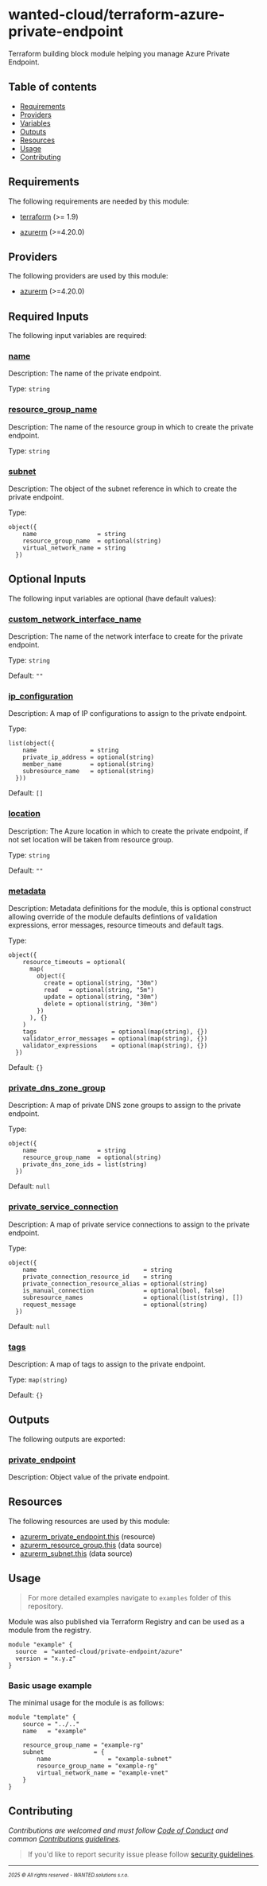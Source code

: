 <!-- BEGIN_TF_DOCS -->
# wanted-cloud/terraform-azure-private-endpoint

Terraform building block module helping you manage Azure Private Endpoint.

## Table of contents

- [Requirements](#requirements)
- [Providers](#providers)
- [Variables](#inputs)
- [Outputs](#outputs)
- [Resources](#resources)
- [Usage](#usage)
- [Contributing](#contributing)

## Requirements

The following requirements are needed by this module:

- <a name="requirement_terraform"></a> [terraform](#requirement\_terraform) (>= 1.9)

- <a name="requirement_azurerm"></a> [azurerm](#requirement\_azurerm) (>=4.20.0)

## Providers

The following providers are used by this module:

- <a name="provider_azurerm"></a> [azurerm](#provider\_azurerm) (>=4.20.0)

## Required Inputs

The following input variables are required:

### <a name="input_name"></a> [name](#input\_name)

Description: The name of the private endpoint.

Type: `string`

### <a name="input_resource_group_name"></a> [resource\_group\_name](#input\_resource\_group\_name)

Description: The name of the resource group in which to create the private endpoint.

Type: `string`

### <a name="input_subnet"></a> [subnet](#input\_subnet)

Description: The object of the subnet reference in which to create the private endpoint.

Type:

```hcl
object({
    name                 = string
    resource_group_name  = optional(string)
    virtual_network_name = string
  })
```

## Optional Inputs

The following input variables are optional (have default values):

### <a name="input_custom_network_interface_name"></a> [custom\_network\_interface\_name](#input\_custom\_network\_interface\_name)

Description: The name of the network interface to create for the private endpoint.

Type: `string`

Default: `""`

### <a name="input_ip_configuration"></a> [ip\_configuration](#input\_ip\_configuration)

Description: A map of IP configurations to assign to the private endpoint.

Type:

```hcl
list(object({
    name               = string
    private_ip_address = optional(string)
    member_name        = optional(string)
    subresource_name   = optional(string)
  }))
```

Default: `[]`

### <a name="input_location"></a> [location](#input\_location)

Description: The Azure location in which to create the private endpoint, if not set location will be taken from resource group.

Type: `string`

Default: `""`

### <a name="input_metadata"></a> [metadata](#input\_metadata)

Description: Metadata definitions for the module, this is optional construct allowing override of the module defaults defintions of validation expressions, error messages, resource timeouts and default tags.

Type:

```hcl
object({
    resource_timeouts = optional(
      map(
        object({
          create = optional(string, "30m")
          read   = optional(string, "5m")
          update = optional(string, "30m")
          delete = optional(string, "30m")
        })
      ), {}
    )
    tags                     = optional(map(string), {})
    validator_error_messages = optional(map(string), {})
    validator_expressions    = optional(map(string), {})
  })
```

Default: `{}`

### <a name="input_private_dns_zone_group"></a> [private\_dns\_zone\_group](#input\_private\_dns\_zone\_group)

Description: A map of private DNS zone groups to assign to the private endpoint.

Type:

```hcl
object({
    name                 = string
    resource_group_name  = optional(string)
    private_dns_zone_ids = list(string)
  })
```

Default: `null`

### <a name="input_private_service_connection"></a> [private\_service\_connection](#input\_private\_service\_connection)

Description: A map of private service connections to assign to the private endpoint.

Type:

```hcl
object({
    name                              = string
    private_connection_resource_id    = string
    private_connection_resource_alias = optional(string)
    is_manual_connection              = optional(bool, false)
    subresource_names                 = optional(list(string), [])
    request_message                   = optional(string)
  })
```

Default: `null`

### <a name="input_tags"></a> [tags](#input\_tags)

Description: A map of tags to assign to the private endpoint.

Type: `map(string)`

Default: `{}`

## Outputs

The following outputs are exported:

### <a name="output_private_endpoint"></a> [private\_endpoint](#output\_private\_endpoint)

Description: Object value of the private endpoint.

## Resources

The following resources are used by this module:

- [azurerm_private_endpoint.this](https://registry.terraform.io/providers/hashicorp/azurerm/latest/docs/resources/private_endpoint) (resource)
- [azurerm_resource_group.this](https://registry.terraform.io/providers/hashicorp/azurerm/latest/docs/data-sources/resource_group) (data source)
- [azurerm_subnet.this](https://registry.terraform.io/providers/hashicorp/azurerm/latest/docs/data-sources/subnet) (data source)

## Usage

> For more detailed examples navigate to `examples` folder of this repository.

Module was also published via Terraform Registry and can be used as a module from the registry.

```hcl
module "example" {
  source  = "wanted-cloud/private-endpoint/azure"
  version = "x.y.z"
}
```

### Basic usage example

The minimal usage for the module is as follows:

```hcl
module "template" {
    source = "../.."
    name   = "example"
    
    resource_group_name = "example-rg"
    subnet              = {
        name                = "example-subnet"
        resource_group_name = "example-rg"
        virtual_network_name = "example-vnet"
    }
}
```
## Contributing

_Contributions are welcomed and must follow [Code of Conduct](https://github.com/wanted-cloud/.github?tab=coc-ov-file) and common [Contributions guidelines](https://github.com/wanted-cloud/.github/blob/main/docs/CONTRIBUTING.md)._

> If you'd like to report security issue please follow [security guidelines](https://github.com/wanted-cloud/.github?tab=security-ov-file).
---
<sup><sub>_2025 &copy; All rights reserved - WANTED.solutions s.r.o._</sub></sup>
<!-- END_TF_DOCS -->